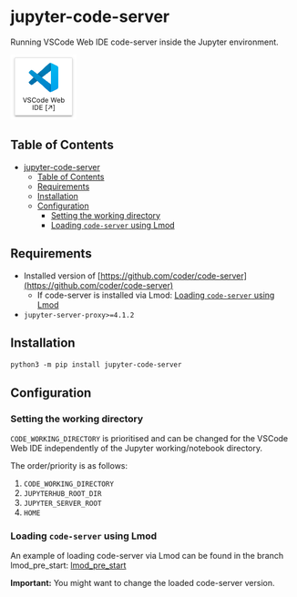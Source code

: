 # jupyter-code-server

Running VSCode Web IDE code-server inside the Jupyter environment.

![JupyterLab ](./imgs/code_lab_icon.png)

## Table of Contents

- [jupyter-code-server](#jupyter-code-server)
  - [Table of Contents](#table-of-contents)
  - [Requirements](#requirements)
  - [Installation](#installation)
  - [Configuration](#configuration)
    - [Setting the working directory](#setting-the-working-directory)
    - [Loading `code-server` using Lmod](#loading-code-server-using-lmod)


## Requirements

* Installed version of [https://github.com/coder/code-server](https://github.com/coder/code-server)
  * If code-server is installed via Lmod: [Loading `code-server` using Lmod](#loading-code-server-using-lmod)
* `jupyter-server-proxy>=4.1.2`

## Installation

```
python3 -m pip install jupyter-code-server
```

## Configuration

### Setting the working directory

`CODE_WORKING_DIRECTORY` is prioritised and can be changed for the VSCode Web IDE independently of the Jupyter working/notebook directory.

The order/priority is as follows:
1. `CODE_WORKING_DIRECTORY`
2. `JUPYTERHUB_ROOT_DIR`
3. `JUPYTER_SERVER_ROOT`
4. `HOME`

### Loading `code-server` using Lmod

An example of loading code-server via Lmod can be found in the branch lmod_pre_start:
[lmod_pre_start](https://github.com/mawigh/jupyter-code-server/tree/lmod_pre_start)

**Important:** You might want to change the loaded code-server version.